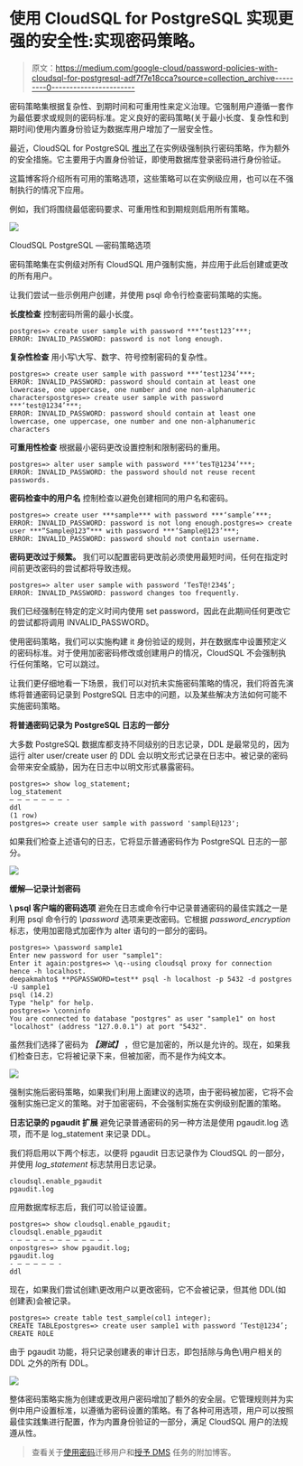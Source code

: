 # 使用 CloudSQL for PostgreSQL 实现更强的安全性:实现密码策略。

> 原文：<https://medium.com/google-cloud/password-policies-with-cloudsql-for-postgresql-adf7f7e18cca?source=collection_archive---------0----------------------->

密码策略集根据复杂性、到期时间和可重用性来定义治理。它强制用户遵循一套作为最低要求或规则的密码标准。定义良好的密码策略(关于最小长度、复杂性和到期时间)使用内置身份验证为数据库用户增加了一层安全性。

最近，CloudSQL for PostgreSQL [推出了](https://cloud.google.com/sql/docs/postgres/built-in-authentication#built-in_authentication_for)在实例级强制执行密码策略，作为额外的安全措施。它主要用于内置身份验证，即使用数据库登录密码进行身份验证。

这篇博客将介绍所有可用的策略选项，这些策略可以在实例级应用，也可以在不强制执行的情况下应用。

例如，我们将围绕最低密码要求、可重用性和到期规则启用所有策略。

![](img/52cab09a8f47ab1176a18d2ffb58e4d7.png)

CloudSQL PostgreSQL —密码策略选项

密码策略集在实例级对所有 CloudSQL 用户强制实施，并应用于此后创建或更改的所有用户。

让我们尝试一些示例用户创建，并使用 psql 命令行检查密码策略的实施。

**长度检查** 控制密码所需的最小长度。

```
postgres=> create user sample with password ***‘test123’***;
ERROR: INVALID_PASSWORD: password is not long enough.
```

**复杂性检查** 用小写\大写、数字、符号控制密码的复杂性。

```
postgres=> create user sample with password ***‘test1234’***;
ERROR: INVALID_PASSWORD: password should contain at least one lowercase, one uppercase, one number and one non-alphanumeric characterspostgres=> create user sample with password ***‘test@1234’***;
ERROR: INVALID_PASSWORD: password should contain at least one lowercase, one uppercase, one number and one non-alphanumeric characters
```

**可重用性检查** 根据最小密码更改设置控制和限制密码的重用。

```
postgres=> alter user sample with password ***‘tesT@1234’***;
ERROR: INVALID_PASSWORD: the password should not reuse recent passwords.
```

**密码检查中的用户名** 控制检查以避免创建相同的用户名和密码。

```
​​postgres=> create user ***sample*** with password ***‘sample’***;
ERROR: INVALID_PASSWORD: password is not long enough.postgres=> create user ***“Sample@123”*** with password ***‘Sample@123’***;
ERROR: INVALID_PASSWORD: password should not contain username.
```

**密码更改过于频繁。** 我们可以配置密码更改前必须使用最短时间，任何在指定时间前更改密码的尝试都将导致违规。

```
postgres=> alter user sample with password ‘TesT@!234$’;
ERROR: INVALID_PASSWORD: password changes too frequently.
```

我们已经强制在特定的定义时间内使用 set password，因此在此期间任何更改它的尝试都将调用 INVALID_PASSWORD。

使用密码策略，我们可以实施构建 it 身份验证的规则，并在数据库中设置预定义的密码标准。对于使用加密密码修改或创建用户的情况，CloudSQL 不会强制执行任何策略，它可以跳过。

让我们更仔细地看一下场景，我们可以对抗未实施密码策略的情况，我们将首先演练将普通密码记录到 PostgreSQL 日志中的问题，以及某些解决方法如何可能不实施密码策略。

**将普通密码记录为 PostgreSQL 日志的一部分**

大多数 PostgreSQL 数据库都支持不同级别的日志记录，DDL 是最常见的，因为运行 alter user/create user 的 DDL 会以明文形式记录在日志中。被记录的密码会带来安全威胁，因为在日志中以明文形式暴露密码。

```
postgres=> show log_statement;
log_statement
— — — — — — — -
ddl
(1 row)
postgres=> create user sample with password 'samplE@123';
```

如果我们检查上述语句的日志，它将显示普通密码作为 PostgreSQL 日志的一部分。

![](img/3b83ba57f2e8ee017909508c3310bbcb.png)

**缓解—记录计划密码**

**\ psql 客户端的密码选项**
避免在日志或命令行中记录普通密码的最佳实践之一是利用 psql 命令行的 *\password* 选项来更改密码。它根据 *password_encryption* 标志，使用加密隐式加密作为 alter 语句的一部分的密码。

```
postgres=> \password sample1
Enter new password for user "sample1":
Enter it again:postgres=> \q--using cloudsql proxy for connection hence -h localhost.
deepakmahto$ **PGPASSWORD=test** psql -h localhost -p 5432 -d postgres -U sample1
psql (14.2)
Type "help" for help.
postgres=> \conninfo
You are connected to database "postgres" as user "sample1" on host "localhost" (address "127.0.0.1") at port "5432".
```

虽然我们选择了密码为 ***【测试】*** ，但它是加密的，所以是允许的。现在，如果我们检查日志，它将被记录下来，但被加密，而不是作为纯文本。

![](img/3375ddcb22ce049e7e4a8a74b135346d.png)

强制实施后密码策略，如果我们利用上面建议的选项，由于密码被加密，它将不会强制实施已定义的策略。对于加密密码，不会强制实施在实例级别配置的策略。

**日志记录的 pgaudit 扩展** 避免记录普通密码的另一种方法是使用 pgaudit.log 选项，而不是 log_statement 来记录 DDL。

我们将启用以下两个标志，以便将 pgaudit 日志记录作为 CloudSQL 的一部分，并使用 *log_statement* 标志禁用日志记录。

```
cloudsql.enable_pgaudit
pgaudit.log
```

应用数据库标志后，我们可以验证设置。

```
postgres=> show cloudsql.enable_pgaudit;
cloudsql.enable_pgaudit
- — — — — — — — — — — — -
onpostgres=> show pgaudit.log;
pgaudit.log
- — — — — — -
ddl
```

现在，如果我们尝试创建\更改用户以更改密码，它不会被记录，但其他 DDL(如创建表)会被记录。

```
postgres=> create table test_sample(col1 integer);
CREATE TABLEpostgres=> create user sample1 with password ‘Test@1234’;
CREATE ROLE
```

由于 pgaudit 功能，将只记录创建表的审计日志，即包括除与角色\用户相关的 DDL 之外的所有 DDL。

![](img/a6845881ffd7a9329eb29316d576d930.png)

整体密码策略实施为创建或更改用户密码增加了额外的安全层。它管理规则并为实例中用户设置标准，以遵循为密码设置的策略。有了各种可用选项，用户可以按照最佳实践集进行配置，作为内置身份验证的一部分，满足 CloudSQL 用户的法规遵从性。

> 查看关于[使用密码](/google-cloud/migrate-users-with-credentials-from-cloudsql-to-another-instance-or-alloydb-for-postgresql-e377a222d3f8)迁移用户和[授予 DMS](/google-cloud/migrate-grants-and-reassign-owner-in-alloydb-for-postgresql-post-dms-610393731024) 任务的附加博客。